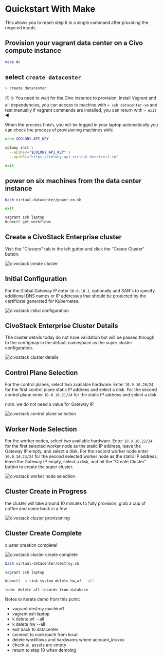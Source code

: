 # Quickstart With Make

This allows you to reach step 8 in a single command after providing the required inputs.

## Provision your vagrant data center on a Civo compute instance

```bash
make dc
```

## select `create datacenter`

```sh
> create datacenter
```

:clock1: :coffee: You need to wait for the Civo instance to provision, install Vagrant and all dependencies, you can access to machine with `> ssh datacenter-vm` and test manually if vagrant commands are installed, you can return with `> exit` :arrow_backward:

When the process finish, you will be logged in your laptop automatically you can check the process of provisioning machines with:

```bash
echo $COLONY_API_KEY

colony init \
  --apiKey="$COLONY_API_KEY" \
  --apiURL="https://colony-api-virtual.konstruct.io"

exit
```

## power on six machines from the data center instance

```sh
bash virtual-datacenter/power-on.sh

exit

vagrant ssh laptop
kubectl get workflows
```

## Create a CivoStack Enterprise cluster

Visit the "Clusters" tab in the left gutter and click the "Create Cluster" button.

![civostack create cluster](../docs/images/0-civostack-enterprise-create-cluster.png)

## Initial Configuration

For the Global Gateway IP enter `10.0.10.1`, optionally add SAN's to specify additional DNS names or IP addresses that should be protected by the certificate generated for Kubernetes.

![civostack initial configuration](../docs/images/1-civostack-initial-configuration.png)

## CivoStack Enterprise Cluster Details

The cluster details today do not have validation but will be passed through to the configmap in the default namespace as the super cluster configuration.

![civostack cluster details](../docs/images/2-civostack-super-cluster-config.png)

## Control Plane Selection

For the control planes, select two available hardware. Enter `10.0.10.20/24` for the first control plane static IP address and select a disk. For the second control plane enter `10.0.10.21/24` for the static IP address and select a disk.

*note:* we do not need a value for Gateway IP

![civostack control plane selection](../docs/images/3-civostack-control-plane-details.png)

## Worker Node Selection

For the worker nodes, select two available hardware. Enter `10.0.10.22/24` for the first selected worker node as the static IP address, leave the Gateway IP empty, and select a disk. For the second worker node enter `10.0.10.23/24` for the second selected worker node as the static IP address, leave the Gateway IP empty, select a disk, and hit the "Create Cluster" button to create the super cluster.

![civostack worker node selection](../docs/images/4-civostack-worker-node-details.png)

## Cluster Create in Progress

the cluster will take around 10 minutes to fully provision, grab a cup of coffee and come back in a few

![civostack cluster provisioning](../docs/images/5-civostack-cluster-creating.png)

## Cluster Create Complete

cluster creation complete!

![civostack cluster create complete](../docs/images/6-civostack-cluster-create-complete.png)

```sh
bash virtual-datacenter/destroy.sh

vagrant ssh laptop

kubectl -n tink-system delete hw,wf --all

todo: delete all records from database
```

Notes to iterate demo from this point:

- vagrant destroy machine1
- vagrant ssh laptop
- k delete wf --all
- k delete hw --all
- exit back to datacenter
- connect to cockroach from local
- delete workflows and hardwares where account_id=xxx
- check ui, assets are empty
- return to step 10 when demoing
